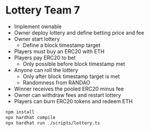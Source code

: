 # Lottery Team 7

- Implement ownable
- Owner deploy lottery and define betting price and fee
- Owner start lottery
  - Define a block timestamp target
- Players must buy an ERC20 with ETH
- Players pay ERC20 to bet
  - Only possible before block timestamp met
- Anyone can roll the lottery
  - Only after block timestamp target is met
  - Randomness from RANDAO
- Winner receives the pooled ERC20 minus fee
- Owner can withdraw fees and restart lottery
- Players can burn ERC20 tokens and redeem ETH

```bash
npm install
npx hardhat compile
npx hardhat run ./scripts/lottery.ts
```
